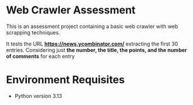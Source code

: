 # Web Crawler Assessment

This is an assessment project containing a basic web crawler
with web scrapping techniques.

It tests the URL **https://news.ycombinator.com/** extracting the
first 30 entries. Considering just **the number, the title, 
the points, and the number of comments** for each entry

# Environment Requisites

- Python version 3.13
